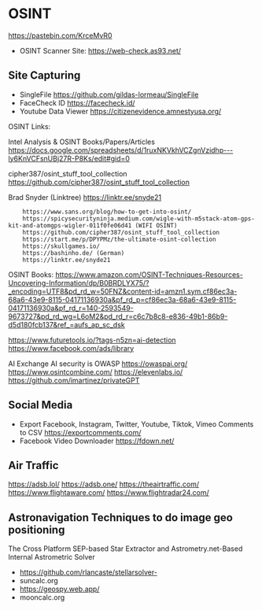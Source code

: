 # OSINT
https://pastebin.com/KrceMvR0

* OSINT Scanner Site:
https://web-check.as93.net/

## Site Capturing ##
* SingleFile
https://github.com/gildas-lormeau/SingleFile
* FaceCheck ID
https://facecheck.id/
* Youtube Data Viewer
https://citizenevidence.amnestyusa.org/


OSINT Links:

Intel Analysis & OSINT Books/Papers/Articles
https://docs.google.com/spreadsheets/d/1ruxNKVkhVCZgnVzidhp---ly6KnVCFsnUBj27R-P8Ks/edit#gid=0

cipher387/osint_stuff_tool_collection
https://github.com/cipher387/osint_stuff_tool_collection

Brad Snyder (Linktree)
https://linktr.ee/snyde21

		https://www.sans.org/blog/how-to-get-into-osint/
		https://spicysecurityninja.medium.com/wigle-with-m5stack-atom-gps-kit-and-atomgps-wigler-011f0fe06d41 (WIFI OSINT)
		https://github.com/cipher387/osint_stuff_tool_collection
		https://start.me/p/DPYPMz/the-ultimate-osint-collection
		https://skullgames.io/
		https://bashinho.de/ (German)
		https://linktr.ee/snyde21

OSINT Books:
https://www.amazon.com/OSINT-Techniques-Resources-Uncovering-Information/dp/B0BRDLYX75/?_encoding=UTF8&pd_rd_w=50FNZ&content-id=amzn1.sym.cf86ec3a-68a6-43e9-8115-04171136930a&pf_rd_p=cf86ec3a-68a6-43e9-8115-04171136930a&pf_rd_r=140-2593549-9673727&pd_rd_wg=L6oM2&pd_rd_r=c6c7b8c8-e836-49b1-86b9-d5d180fcb137&ref_=aufs_ap_sc_dsk

https://www.futuretools.io/?tags-n5zn=ai-detection
https://www.facebook.com/ads/library

AI Exchange AI security is OWASP
https://owaspai.org/
https://www.osintcombine.com/
https://elevenlabs.io/
https://github.com/imartinez/privateGPT

## Social Media ##
* Export Facebook, Instagram, Twitter, Youtube, Tiktok, Vimeo Comments to CSV
https://exportcomments.com/
* Facebook Video Downloader
https://fdown.net/

## Air Traffic ##
https://adsb.lol/
https://adsb.one/
https://theairtraffic.com/
https://www.flightaware.com/
https://www.flightradar24.com/

## Astronavigation Techniques to do image geo positioning ##
The Cross Platform SEP-based Star Extractor and Astrometry.net-Based Internal Astrometric Solver
- https://github.com/rlancaste/stellarsolver-
-  suncalc.org
- https://geospy.web.app/
- mooncalc.org





